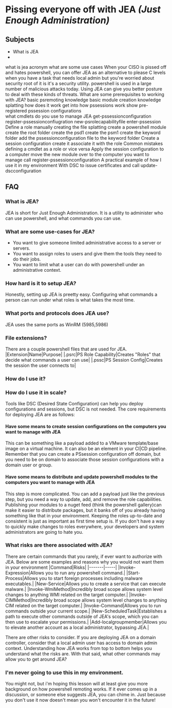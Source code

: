 # Pissing everyone off with JEA *(Just Enough Administration)*

## Subjects
* What is JEA
* 


what is jea
    acronym
what are some use cases
    When your CISO is pissed off and hates powershell, you can offer JEA as an alternative to please C levels
    when you have a task that needs local admin but you're worried about security
    root of it is it's a security utility.
    powershell is used in a large number of malicious attacks today. Using JEA can give you better posture to deal with these kinds of threats.
What are some prerequisites to working with JEA?
    basic psremoting knowledge
    basic module creation knowledge
    splatting
how does it work
    get into how pssessions work
    show pre-registered pssession configurations    
what cmdlets do you use to manage JEA
    get-pssessionconfiguration
    register-pssessionconfiugration
    new-psrolecapabilityfile
    enter-pssession
Define a role
    manually creating the file
    splatting
create a powershell module
    create the root folder
    create the psd1
    create the psm1
    create the keyword folder
    add the pssessionconfiguration file to the keyword folder
Create a session configuration
    create it
    associate it with the role
Common mistakes
    defining a cmdlet as a role or vice versa
Apply the session configuration to a computer
    move the new module over to the computer you want to manage
    call register-pssessionconfiguration
A practical example of how I use it in my environment
    With DSC to issue certificates and call update-dscconfiguration

## FAQ

### What is JEA?
JEA is short for Just Enough Administration. It is a utility to administer who can use powershell, and what commands you can use.

### What are some use-cases for JEA?
* You want to give someone limited administrative access to a server or servers.
* You want to assign roles to users and give them the tools they need to do their jobs.
* You want to limit what a user can do with powershell under an administrative context.

### How hard is it to setup JEA?
Honestly, setting up JEA is preetty easy. Configuring what commands a person can run under what roles is what takes the most time.

### What ports and protocols does JEA use?
JEA uses the same ports as WinRM (5985,5986)

### File extensions?
There are a couple powershell files that are used for JEA.
|Extension|Name|Purpose|
|.psrc|PS Role Capability|Creates "Roles" that decide what commands a user can use|
|.pssc|PS Session Config|Creates the session the user connects to|

### How do I use it?

### How do I use it in scale?
Tools like DSC (Desired State Configuration) can help you deploy configurations and sessions, but DSC is not needed.
The core requirements for deploying JEA are as follows:

#### Have some means to create session configurations on the computers you want to manage with JEA
This can be something like a payload added to a VMware template/base image on a virtual machine. It can also be an element in your CI|CD pipeline. Remember that you can create a PSsession configuration off domain, but you need to be on domain to associate those session configurations with a domain user or group.

#### Have some means to distribute and update powershell modules to the computers you want to manage with JEA
This step is more complicated. You can add a payload just like the previous step, but you need a way to update, add, and remove the role capabilities. Publishing your modules to a nuget feed (think the powershell gallery)can make it easier to distribute packages, but it banks off of you already having something like that in your environment. Keeping the roles up-to-date and consistent is just as important as first time setup is. If you don't have a way to quickly make changes to roles everywhere, your developers and system administrators are going to hate you.

### What risks are there associated with JEA?
There are certain commands that you rarely, if ever want to authorize with JEA. Below are some examples and reasons why you would not want them in your environment
|Command|Risks|
|-------|-----|
|Invoke-Expression|Allows you to run any powershell command.|
|Start-Process|Allows you to start foreign processes including malware executables.|
|New-Service|Allows you to create a service that can execute malware.|
|Invoke-WmiMethod|Incredibly broad scope allows system level changes to anything WMI related on the target computer.|
|Invoke-CIMMethod|Incredibly broad scope allows system level changes to anything CIM related on the target computer.|
|Invoke-Command|Allows you to run commands outside your current scope.|
|New-ScheduledTask|Establishes a path to execute other commands outside of JEA's scope, which you can then use to escalate your permissions.|
|Add-localgroupmember|Allows you to elevate another account as a local administrator, bypassing JEA.|

There are other risks to consider. If you are deploying JEA on a domain controller, consider that a local admin user has access to domain admin context. Understanding how JEA works from top to bottom helps you understand what the risks are.
With that said, what other commands may allow you to get around JEA?

### I'm never going to use this in my environment.
You might not, but i'm hoping this lesson will at least give you more background on how powershell remoting works. If it ever comes up in a discussion, or someone else suggests JEA, you can chime in. Just because you don't use it now doesn't mean you won't encounter it in the future!
